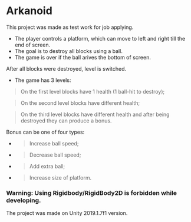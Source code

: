 # Arkanoid

This project was made as test work for job applying.

- The player controls a platform, which can move to left and right till the end of screen.
- The goal is to destroy all blocks using a ball.
- The game is over if the ball arives the bottom of screen.

After all blocks were destroyed, level is switched.
- The game has 3 levels:

> On the first level blocks have 1 health (1 ball-hit to destroy);

> On the second level blocks have different health;

> On the third level blocks have different health and after being destroyed they can produce a bonus.

Bonus can be one of four types:
- > Increase ball speed;
- > Decrease ball speed;
- > Add extra ball;
- > Increase size of platform.

### Warning: Using Rigidbody/RigidBody2D is forbidden while developing.

The project was made on Unity 2019.1.7f1 version.
